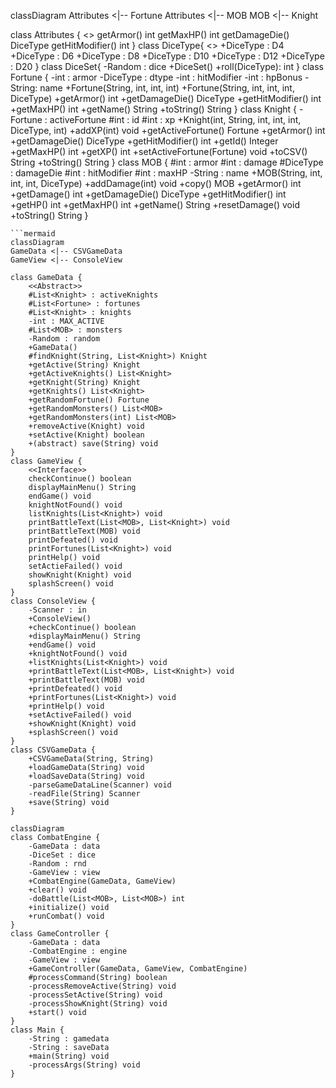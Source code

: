 classDiagram
Attributes <|-- Fortune
Attributes <|-- MOB
MOB <|-- Knight

class Attributes {
    <<Interface>>
    getArmor() int
    getMaxHP() int
    getDamageDie() DiceType
    getHitModifier() int
}
class DiceType{
    <<Enumeration>>
    +DiceType : D4
    +DiceType : D6
    +DiceType : D8
    +DiceType : D10
    +DiceType : D12
    +DiceType : D20
}
class DiceSet{
    -Random : dice
    +DiceSet()
    +roll(DiceType): int
}
class Fortune {
    -int : armor
    -DiceType : dtype
    -int : hitModifier
    -int : hpBonus
    -String: name
    +Fortune(String, int, int, int)
    +Fortune(String, int, int, int, DiceType)
    +getArmor() int
    +getDamageDie() DiceType
    +getHitModifier() int
    +getMaxHP() int
    +getName() String
    +toString() String
}
class Knight {
    -Fortune : activeFortune
    #int : id
    #int : xp
    +Knight(int, String, int, int, int, DiceType, int)
    +addXP(int) void
    +getActiveFortune() Fortune
    +getArmor() int
    +getDamageDie() DiceType
    +getHitModifier() int
    +getId() Integer
    +getMaxHP() int
    +getXP() int
    +setActiveFortune(Fortune) void
    +toCSV() String
    +toString() String
}
class MOB {
    #int : armor
    #int : damage
    #DiceType : damageDie
    #int : hitModifier
    #int : maxHP
    -String : name
    +MOB(String, int, int, int, DiceType)
    +addDamage(int) void
    +copy() MOB
    +getArmor() int
    +getDamage() int
    +getDamageDie() DiceType
    +getHitModifier() int
    +getHP() int
    +getMaxHP() int
    +getName() String
    +resetDamage() void
    +toString() String
}
```
```mermaid
classDiagram
GameData <|-- CSVGameData
GameView <|-- ConsoleView

class GameData {
    <<Abstract>>
    #List<Knight> : activeKnights
    #List<Fortune> : fortunes
    #List<Knight> : knights
    -int : MAX_ACTIVE
    #List<MOB> : monsters
    -Random : random
    +GameData()
    #findKnight(String, List<Knight>) Knight
    +getActive(String) Knight
    +getActiveKnights() List<Knight>
    +getKnight(String) Knight
    +getKnights() List<Knight>
    +getRandomFortune() Fortune
    +getRandomMonsters() List<MOB>
    +getRandomMonsters(int) List<MOB>
    +removeActive(Knight) void
    +setActive(Knight) boolean
    +(abstract) save(String) void
}
class GameView {
    <<Interface>>
    checkContinue() boolean
    displayMainMenu() String
    endGame() void
    knightNotFound() void
    listKnights(List<Knight>) void
    printBattleText(List<MOB>, List<Knight>) void
    printBattleText(MOB) void
    printDefeated() void
    printFortunes(List<Knight>) void
    printHelp() void
    setActieFailed() void
    showKnight(Knight) void
    splashScreen() void
}
class ConsoleView {
    -Scanner : in
    +ConsoleView()
    +checkContinue() boolean
    +displayMainMenu() String
    +endGame() void
    +knightNotFound() void
    +listKnights(List<Knight>) void
    +printBattleText(List<MOB>, List<Knight>) void
    +printBattleText(MOB) void
    +printDefeated() void
    +printFortunes(List<Knight>) void
    +printHelp() void
    +setActiveFailed() void
    +showKnight(Knight) void
    +splashScreen() void
}
class CSVGameData {
    +CSVGameData(String, String)
    +loadGameData(String) void
    +loadSaveData(String) void
    -parseGameDataLine(Scanner) void
    -readFile(String) Scanner
    +save(String) void
}
```
```mermaid
classDiagram
class CombatEngine {
    -GameData : data
    -DiceSet : dice
    -Random : rnd
    -GameView : view
    +CombatEngine(GameData, GameView)
    +clear() void
    -doBattle(List<MOB>, List<MOB>) int
    +initialize() void
    +runCombat() void 
}
class GameController {
    -GameData : data
    -CombatEngine : engine
    -GameView : view
    +GameController(GameData, GameView, CombatEngine)
    #processCommand(String) boolean
    -processRemoveActive(String) void
    -processSetActive(String) void
    -processShowKnight(String) void
    +start() void
}
class Main {
    -String : gamedata
    -String : saveData
    +main(String) void
    -processArgs(String) void
}
